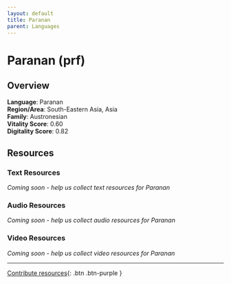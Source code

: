 ```yaml
---
layout: default
title: Paranan
parent: Languages
---
```


# Paranan (prf)

## Overview

**Language**: Paranan  
**Region/Area**: South-Eastern Asia, Asia  
**Family**: Austronesian  
**Vitality Score**: 0.60  
**Digitality Score**: 0.82  

## Resources

### Text Resources
*Coming soon - help us collect text resources for Paranan*

### Audio Resources
*Coming soon - help us collect audio resources for Paranan*

### Video Resources
*Coming soon - help us collect video resources for Paranan*

---

[Contribute resources](https://fairtrain.github.io/){: .btn .btn-purple }

